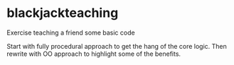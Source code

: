 # blackjackteaching
Exercise teaching a friend some basic code

Start with fully procedural approach to get the hang of the core logic.
Then rewrite with OO approach to highlight some of the benefits.
